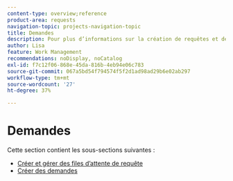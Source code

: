 ```yaml
---
content-type: overview;reference
product-area: requests
navigation-topic: projects-navigation-topic
title: Demandes
description: Pour plus d’informations sur la création de requêtes et de files d’attente, reportez-vous aux sections suivantes.
author: Lisa
feature: Work Management
recommendations: noDisplay, noCatalog
exl-id: f7c12f06-868e-45da-816b-4eb94e06c783
source-git-commit: 067a5bd54f794574f5f2d1ad98ad29b6e02ab297
workflow-type: tm+mt
source-wordcount: '27'
ht-degree: 37%

---
```


# Demandes

Cette section contient les sous-sections suivantes :

* [Créer et gérer des files d’attente de requête](../../manage-work/requests/create-and-manage-request-queues/create-manage-request-queues.md)
* [Créer des demandes](../../manage-work/requests/create-requests/create-requests.md)
